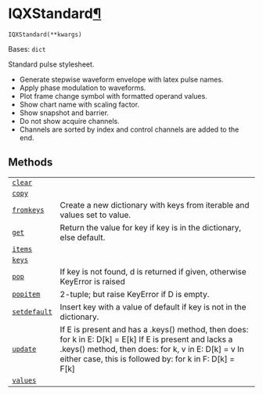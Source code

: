 # IQXStandard[¶](#iqxstandard "Permalink to this headline")

<span id="undefined" />

`IQXStandard(**kwargs)`

Bases: `dict`

Standard pulse stylesheet.

*   Generate stepwise waveform envelope with latex pulse names.
*   Apply phase modulation to waveforms.
*   Plot frame change symbol with formatted operand values.
*   Show chart name with scaling factor.
*   Show snapshot and barrier.
*   Do not show acquire channels.
*   Channels are sorted by index and control channels are added to the end.

## Methods

|                                                                                                                                                                                  |                                                                                                                                                                                                                               |
| -------------------------------------------------------------------------------------------------------------------------------------------------------------------------------- | ----------------------------------------------------------------------------------------------------------------------------------------------------------------------------------------------------------------------------- |
| [`clear`](qiskit.visualization.pulse_v2.IQXStandard.clear#qiskit.visualization.pulse_v2.IQXStandard.clear "qiskit.visualization.pulse_v2.IQXStandard.clear")                     |                                                                                                                                                                                                                               |
| [`copy`](qiskit.visualization.pulse_v2.IQXStandard.copy#qiskit.visualization.pulse_v2.IQXStandard.copy "qiskit.visualization.pulse_v2.IQXStandard.copy")                         |                                                                                                                                                                                                                               |
| [`fromkeys`](qiskit.visualization.pulse_v2.IQXStandard.fromkeys#qiskit.visualization.pulse_v2.IQXStandard.fromkeys "qiskit.visualization.pulse_v2.IQXStandard.fromkeys")         | Create a new dictionary with keys from iterable and values set to value.                                                                                                                                                      |
| [`get`](qiskit.visualization.pulse_v2.IQXStandard.get#qiskit.visualization.pulse_v2.IQXStandard.get "qiskit.visualization.pulse_v2.IQXStandard.get")                             | Return the value for key if key is in the dictionary, else default.                                                                                                                                                           |
| [`items`](qiskit.visualization.pulse_v2.IQXStandard.items#qiskit.visualization.pulse_v2.IQXStandard.items "qiskit.visualization.pulse_v2.IQXStandard.items")                     |                                                                                                                                                                                                                               |
| [`keys`](qiskit.visualization.pulse_v2.IQXStandard.keys#qiskit.visualization.pulse_v2.IQXStandard.keys "qiskit.visualization.pulse_v2.IQXStandard.keys")                         |                                                                                                                                                                                                                               |
| [`pop`](qiskit.visualization.pulse_v2.IQXStandard.pop#qiskit.visualization.pulse_v2.IQXStandard.pop "qiskit.visualization.pulse_v2.IQXStandard.pop")                             | If key is not found, d is returned if given, otherwise KeyError is raised                                                                                                                                                     |
| [`popitem`](qiskit.visualization.pulse_v2.IQXStandard.popitem#qiskit.visualization.pulse_v2.IQXStandard.popitem "qiskit.visualization.pulse_v2.IQXStandard.popitem")             | 2-tuple; but raise KeyError if D is empty.                                                                                                                                                                                    |
| [`setdefault`](qiskit.visualization.pulse_v2.IQXStandard.setdefault#qiskit.visualization.pulse_v2.IQXStandard.setdefault "qiskit.visualization.pulse_v2.IQXStandard.setdefault") | Insert key with a value of default if key is not in the dictionary.                                                                                                                                                           |
| [`update`](qiskit.visualization.pulse_v2.IQXStandard.update#qiskit.visualization.pulse_v2.IQXStandard.update "qiskit.visualization.pulse_v2.IQXStandard.update")                 | If E is present and has a .keys() method, then does: for k in E: D\[k] = E\[k] If E is present and lacks a .keys() method, then does: for k, v in E: D\[k] = v In either case, this is followed by: for k in F: D\[k] = F\[k] |
| [`values`](qiskit.visualization.pulse_v2.IQXStandard.values#qiskit.visualization.pulse_v2.IQXStandard.values "qiskit.visualization.pulse_v2.IQXStandard.values")                 |                                                                                                                                                                                                                               |

